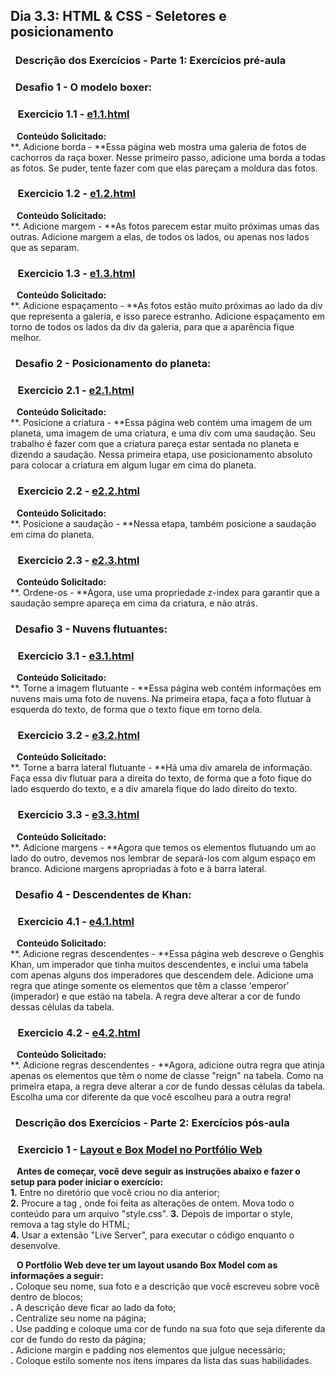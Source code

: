 ## Dia 3.3: HTML & CSS - Seletores e posicionamento

### &nbsp; Descrição dos Exercícios - Parte 1: Exercícios pré-aula

### &nbsp; Desafio 1 - O modelo boxer:

  ### &nbsp;&nbsp; Exercicio 1.1 - [e1.1.html](https://github.com/thosijulio/trybe-exercises/blob/exercises/3.3/1.INTRODUCAO/BLOCO_03/DIA_03/e1.1.html)
  <b>&nbsp;&nbsp;&nbsp;Conteúdo Solicitado: </b> <br> 
**. Adicione borda - **Essa página web mostra uma galeria de fotos de cachorros da raça boxer. Nesse primeiro passo, adicione uma borda a todas as fotos. Se puder, tente fazer com que elas pareçam a moldura das fotos.<br>

  ### &nbsp;&nbsp; Exercicio 1.2 - [e1.2.html](https://github.com/thosijulio/trybe-exercises/blob/exercises/3.3/1.INTRODUCAO/BLOCO_03/DIA_03/e1.2.html)
  <b>&nbsp;&nbsp;&nbsp;Conteúdo Solicitado:</b> <br> 
**. Adicione margem - **As fotos parecem estar muito próximas umas das outras. Adicione margem a elas, de todos os lados, ou apenas nos lados que as separam.<br>

  ### &nbsp;&nbsp; Exercicio 1.3 - [e1.3.html](https://github.com/thosijulio/trybe-exercises/blob/exercises/3.3/1.INTRODUCAO/BLOCO_03/DIA_03/e1.3.html)
  <b>&nbsp;&nbsp;&nbsp;Conteúdo Solicitado:</b> <br> 
**. Adicione espaçamento - **As fotos estão muito próximas ao lado da div que representa a galeria, e isso parece estranho. Adicione espaçamento em torno de todos os lados da div da galeria, para que a aparência fique melhor.<br>

### &nbsp; Desafio 2 - Posicionamento do planeta:

  ### &nbsp;&nbsp; Exercicio 2.1 - [e2.1.html](https://github.com/thosijulio/trybe-exercises/blob/exercises/3.3/1.INTRODUCAO/BLOCO_03/DIA_03/e2.1.html)
  <b>&nbsp;&nbsp;&nbsp;Conteúdo Solicitado:</b> <br> 
**. Posicione a criatura - **Essa página web contém uma imagem de um planeta, uma imagem de uma criatura, e uma div com uma saudação. Seu trabalho é fazer com que a criatura pareça estar sentada no planeta e dizendo a saudação. Nessa primeira etapa, use posicionamento absoluto para colocar a criatura em algum lugar em cima do planeta.<br>

  ### &nbsp;&nbsp; Exercicio 2.2 - [e2.2.html](https://github.com/thosijulio/trybe-exercises/blob/exercises/3.3/1.INTRODUCAO/BLOCO_03/DIA_03/e2.2.html)
  <b>&nbsp;&nbsp;&nbsp;Conteúdo Solicitado:</b> <br> 
**. Posicione a saudação - **Nessa etapa, também posicione a saudação em cima do planeta.<br>

  ### &nbsp;&nbsp; Exercicio 2.3 - [e2.3.html](https://github.com/thosijulio/trybe-exercises/blob/exercises/3.3/1.INTRODUCAO/BLOCO_03/DIA_03/e2.3.html)
  <b>&nbsp;&nbsp;&nbsp;Conteúdo Solicitado:</b> <br> 
**. Ordene-os - **Agora, use uma propriedade z-index para garantir que a saudação sempre apareça em cima da criatura, e não atrás.<br>

### &nbsp; Desafio 3 - Nuvens flutuantes:

  ### &nbsp;&nbsp; Exercicio 3.1 - [e3.1.html](https://github.com/thosijulio/trybe-exercises/blob/exercises/3.3/1.INTRODUCAO/BLOCO_03/DIA_03/e3.1.html)
  <b>&nbsp;&nbsp;&nbsp;Conteúdo Solicitado:</b> <br> 
**. Torne a imagem flutuante - **Essa página web contém informações em nuvens mais uma foto de nuvens. Na primeira etapa, faça a foto flutuar à esquerda do texto, de forma que o texto fique em torno dela.<br>

  ### &nbsp;&nbsp; Exercicio 3.2 - [e3.2.html](https://github.com/thosijulio/trybe-exercises/blob/exercises/3.3/1.INTRODUCAO/BLOCO_03/DIA_03/e3.2.html)
  <b>&nbsp;&nbsp;&nbsp;Conteúdo Solicitado:</b> <br> 
**. Torne a barra lateral flutuante - **Há uma div amarela de informação. Faça essa div flutuar para a direita do texto, de forma que a foto fique do lado esquerdo do texto, e a div amarela fique do lado direito do texto.<br>

  ### &nbsp;&nbsp; Exercicio 3.3 - [e3.3.html](https://github.com/thosijulio/trybe-exercises/blob/exercises/3.3/1.INTRODUCAO/BLOCO_03/DIA_03/e3.3.html)
  <b>&nbsp;&nbsp;&nbsp;Conteúdo Solicitado:</b> <br> 
**. Adicione margens - **Agora que temos os elementos flutuando um ao lado do outro, devemos nos lembrar de separá-los com algum espaço em branco. Adicione margens apropriadas à foto e à barra lateral.<br>

### &nbsp; Desafio 4 - Descendentes de Khan:

  ### &nbsp;&nbsp; Exercicio 4.1 - [e4.1.html](https://github.com/thosijulio/trybe-exercises/blob/exercises/3.3/1.INTRODUCAO/BLOCO_03/DIA_03/e4.1.html)
  <b>&nbsp;&nbsp;&nbsp;Conteúdo Solicitado:</b> <br> 
**. Adicione regras descendentes - **Essa página web descreve o Genghis Khan, um imperador que tinha muitos descendentes, e inclui uma tabela com apenas alguns dos imperadores que descendem dele. Adicione uma regra que atinge somente os elementos que têm a classe 'emperor' (imperador) e que estão na tabela. A regra deve alterar a cor de fundo dessas células da tabela.<br>

  ### &nbsp;&nbsp; Exercicio 4.2 - [e4.2.html](https://github.com/thosijulio/trybe-exercises/blob/exercises/3.3/1.INTRODUCAO/BLOCO_03/DIA_03/e4.2.html)
  <b>&nbsp;&nbsp;&nbsp;Conteúdo Solicitado:</b> <br> 
**. Adicione regras descendentes - **Agora, adicione outra regra que atinja apenas os elementos que têm o nome de classe "reign" na tabela. Como na primeira etapa, a regra deve alterar a cor de fundo dessas células da tabela. Escolha uma cor diferente da que você escolheu para a outra regra!<br>

### &nbsp; Descrição dos Exercícios - Parte 2: Exercícios pós-aula

  ### &nbsp;&nbsp; Exercicio 1 - [Layout e Box Model no Portfólio Web](https://github.com/thosijulio/thosijulio.github.io/blob/main/index.html)
  <b>&nbsp;&nbsp;&nbsp;Antes de começar, você deve seguir as instruções abaixo e fazer o setup para poder iniciar o exercício:</b> <br>
  **1.** Entre no diretório que você criou no dia anterior;<br>
  **2.** Procure a tag <style></style>, onde foi feita as alterações de ontem. Mova todo o conteúdo para um arquivo "style.css".
  **3.** Depois de importar o style, remova a tag style do HTML;<br>
  **4.** Usar a extensão "Live Server", para executar o código enquanto o desenvolve.<br>

  <b>&nbsp;&nbsp;&nbsp;O Portfólio Web deve ter um layout usando Box Model com as informações a seguir:</b> <br>
  **.** Coloque seu nome, sua foto e a descrição que você escreveu sobre você dentro de blocos;<br>
  **.** A descrição deve ficar ao lado da foto;<br>
  **.** Centralize seu nome na página;<br>
  **.** Use padding e coloque uma cor de fundo na sua foto que seja diferente da cor de fundo do resto da página;<br>
  **.** Adicione margin e padding nos elementos que julgue necessário;<br>
  **.** Coloque estilo somente nos ítens ímpares da lista das suas habilidades.<br>
